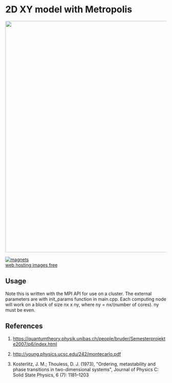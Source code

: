 # 2D XY model with Metropolis

<p align="center">
  <img src="http://pages.physics.cornell.edu/~as3656/magnets.png" width="720px"/>
</p>

<a href="https://ibb.co/gS6dBm"><img src="https://preview.ibb.co/cTun46/magnets.png" alt="magnets" border="0"></a><br /><a target='_blank' href='https://imgbb.com/'>web hosting images free</a><br />

## Usage

Note this is written with the MPI API for use on a cluster. The external parameters are with init_params function in main.cpp. Each computing node will work on a block of size nx x ny, where ny = nx/(number of cores). ny must be even. 

## References
1. https://quantumtheory.physik.unibas.ch/people/bruder/Semesterprojekte2007/p6/index.html

3. http://young.physics.ucsc.edu/242/montecarlo.pdf

2. Kosterlitz, J. M.; Thouless, D. J. (1973), "Ordering, metastability and phase transitions in two-dimensional systems", Journal of Physics C: Solid State Physics, 6 (7): 1181–1203

